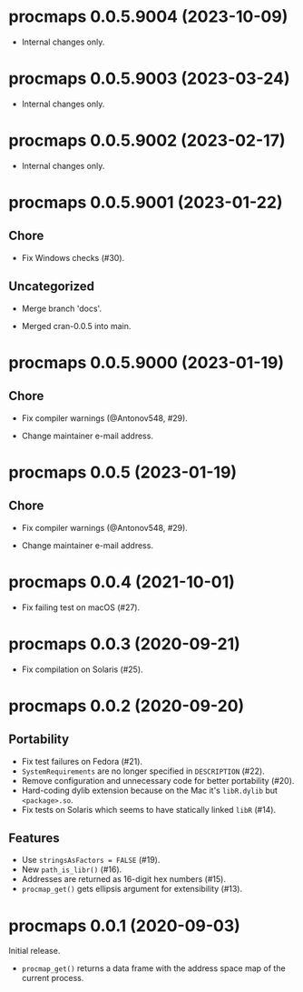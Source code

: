 <!-- NEWS.md is maintained by https://fledge.cynkra.com, contributors should not edit this file -->

# procmaps 0.0.5.9004 (2023-10-09)

- Internal changes only.


# procmaps 0.0.5.9003 (2023-03-24)

- Internal changes only.


# procmaps 0.0.5.9002 (2023-02-17)

- Internal changes only.


# procmaps 0.0.5.9001 (2023-01-22)

## Chore

- Fix Windows checks (#30).

## Uncategorized

- Merge branch 'docs'.


- Merged cran-0.0.5 into main.



# procmaps 0.0.5.9000 (2023-01-19)

## Chore

- Fix compiler warnings (@Antonov548, #29).

- Change maintainer e-mail address.


# procmaps 0.0.5 (2023-01-19)

## Chore

- Fix compiler warnings (@Antonov548, #29).

- Change maintainer e-mail address.


# procmaps 0.0.4 (2021-10-01)

- Fix failing test on macOS (#27).


# procmaps 0.0.3 (2020-09-21)

- Fix compilation on Solaris (#25).


# procmaps 0.0.2 (2020-09-20)

## Portability

- Fix test failures on Fedora (#21).
- `SystemRequirements` are no longer specified in `DESCRIPTION` (#22).
- Remove configuration and unnecessary code for better portability (#20).
- Hard-coding dylib extension because on the Mac it's `libR.dylib` but `<package>.so`.
- Fix tests on Solaris which seems to have statically linked `libR` (#14).

## Features

- Use `stringsAsFactors = FALSE` (#19).
- New `path_is_libr()` (#16).
- Addresses are returned as 16-digit hex numbers (#15).
- `procmap_get()` gets ellipsis argument for extensibility (#13).


# procmaps 0.0.1 (2020-09-03)

Initial release.

- `procmap_get()` returns a data frame with the address space map of the current process.

